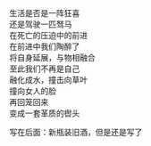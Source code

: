 <p class="has-line-data" data-line-start="3" data-line-end="13">生活是否是一阵狂喜<br>
还是驾驶一匹驽马<br>
在死亡的压迫中的前进<br>
在前进中我们陶醉了<br>
将自身延展，与物相融合<br>
至此我们不再是自己<br>
融化成水，撞击向草叶<br>
撞向女人的脸<br>
再回笼回来<br>
变成一套革质的辔头</p>
<p class="has-line-data" data-line-start="15" data-line-end="16">写在后面：新瓶装旧酒，但是还是写了</p>
